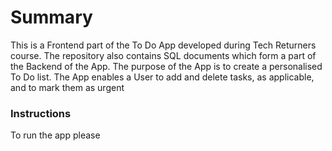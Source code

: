 # Summary
This is a Frontend part of the To Do App developed during Tech Returners course.
The repository also contains SQL documents which form a part of the Backend of the App.
The purpose of the App is to create a personalised To Do list.
The App enables a User to add and delete tasks, as applicable, and to mark them as urgent

### Instructions
To run the app please 

